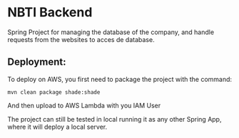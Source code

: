 # NBTI Backend

Spring Project for managing the database of the company, and handle requests from the websites to acces de database.

## Deployment:

To deploy on AWS, you first need to package the project with the command:

`mvn clean package shade:shade`

And then upload to AWS Lambda with you IAM User

The project can still be tested in local running it as any other Spring App, where it will deploy a local server.
